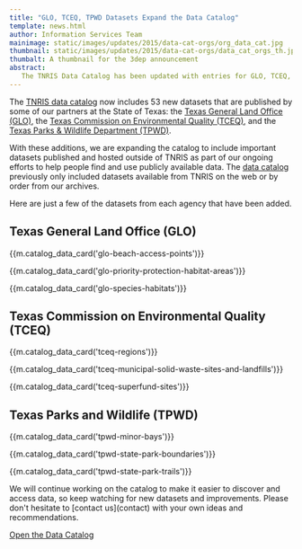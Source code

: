 ```yaml
---
title: "GLO, TCEQ, TPWD Datasets Expand the Data Catalog"
template: news.html
author: Information Services Team
mainimage: static/images/updates/2015/data-cat-orgs/org_data_cat.jpg
thumbnail: static/images/updates/2015/data-cat-orgs/data_cat_orgs_th.jpg
thumbalt: A thumbnail for the 3dep announcement
abstract:
   The TNRIS Data Catalog has been updated with entries for GLO, TCEQ, and TPWD datasets.
---
```

The [TNRIS data catalog](data-catalog) now includes 53 new datasets that are
published by some of our partners at the State of Texas: the [Texas General Land
Office (GLO)](http://www.glo.texas.gov), the [Texas Commission on Environmental
Quality (TCEQ)](http://www.tceq.state.tx.us), and the [Texas Parks & Wildlife
Department (TPWD)](http://tpwd.texas.gov).

With these additions, we are expanding the catalog to include important datasets
published and hosted outside of TNRIS as part of our ongoing efforts to help
people find and use publicly available data. The [data catalog](data-catalog)
previously only included datasets available from TNRIS on the web or by order
from our archives.

Here are just a few of the datasets from each agency that have been added.

## Texas General Land Office (GLO)

{{m.catalog_data_card('glo-beach-access-points')}}

{{m.catalog_data_card('glo-priority-protection-habitat-areas')}}

{{m.catalog_data_card('glo-species-habitats')}}

## Texas Commission on Environmental Quality (TCEQ)

{{m.catalog_data_card('tceq-regions')}}

{{m.catalog_data_card('tceq-municipal-solid-waste-sites-and-landfills')}}

{{m.catalog_data_card('tceq-superfund-sites')}}

## Texas Parks and Wildlife (TPWD)

{{m.catalog_data_card('tpwd-minor-bays')}}

{{m.catalog_data_card('tpwd-state-park-boundaries')}}

{{m.catalog_data_card('tpwd-state-park-trails')}}

<p class="lead">We will continue working on the catalog to make it easier to
discover and access data, so keep watching for new datasets and improvements.
Please don't hesitate to [contact us](contact) with your own ideas and
recommendations.</a></p>

<a class="btn btn-danger btn-lg" href="{{m.link('data-catalog')}}">Open the Data Catalog</a>
